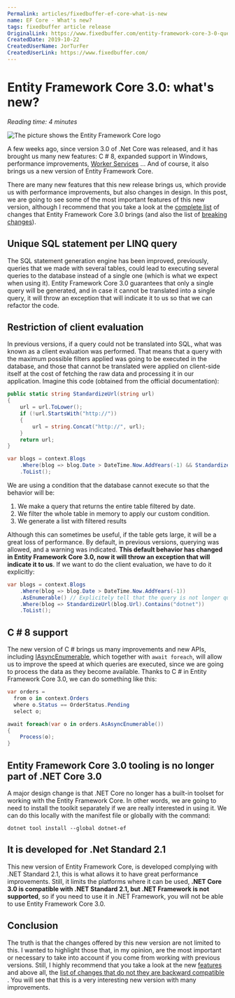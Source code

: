 ```yaml
---
Permalink: articles/fixedbuffer-ef-core-what-is-new
name: EF Core - What's new?
tags: fixedbuffer article release
OriginalLink: https://www.fixedbuffer.com/entity-framework-core-3-0-que-novedades-nos-trae/
CreatedDate: 2019-10-22
CreatedUserName: JorTurFer
CreatedUserLink: https://www.fixedbuffer.com/
---
```


# Entity Framework Core 3.0: what's new?

_Reading time: 4 minutes_

<img src="https://www.fixedbuffer.com/wp-content/uploads/2018/09/EFCore.png" alt="The picture shows the Entity Framework Core logo">

A few weeks ago, since version 3.0 of .Net Core was released, and it has brought us many new features: C # 8, expanded support in Windows, performance improvements, [Worker Services](https://www.fixedbuffer.com/worker-service-como-crear-un-servicio-net-core-3-multiplataforma/) ... And of course, it also brings us a new version of Entity Framework Core.

There are many new features that this new release brings us, which provide us with performance improvements, but also changes in design. In this post, we are going to see some of the most important features of this new version, although I recommend that you take a look at the [complete list](https://docs.microsoft.com/ef/core/what-is-new/ef-core-3.0/) of changes that Entity Framework Core 3.0 brings (and also the list of [breaking changes](https://docs.microsoft.com/ef/core/what-is-new/ef-core-3.0/breaking-changes)).

## Unique SQL statement per LINQ query

The SQL statement generation engine has been improved, previously, queries that we made with several tables, could lead to executing several queries to the database instead of a single one (which is what we expect when using it). Entity Framework Core 3.0 guarantees that only a single query will be generated, and in case it cannot be translated into a single query, it will throw an exception that will indicate it to us so that we can refactor the code.

## Restriction of client evaluation

In previous versions, if a query could not be translated into SQL, what was known as a client evaluation was performed. That means that a query with the maximum possible filters applied was going to be executed in the database, and those that cannot be translated were applied on client-side itself at the cost of fetching the raw data and processing it in our application. Imagine this code (obtained from the official documentation):

```csharp
public static string StandardizeUrl(string url)
{
    url = url.ToLower();
    if (!url.StartsWith("http://"))
    {
        url = string.Concat("http://", url);
    }
    return url;
}

var blogs = context.Blogs
    .Where(blog => blog.Date > DateTime.Now.AddYears(-1) && StandardizeUrl(blog.Url).Contains("dotnet"))
    .ToList();
```

We are using a condition that the database cannot execute so that the behavior will be:

1. We make a query that returns the entire table filtered by date.
2. We filter the whole table in memory to apply our custom condition.
3. We generate a list with filtered results

Although this can sometimes be useful, if the table gets large, it will be a great loss of performance. By default, in previous versions, querying was allowed, and a warning was indicated. **This default behavior has changed in Entity Framework Core 3.0, now it will throw an exception that will indicate it to us**. If we want to do the client evaluation, we have to do it explicitly:

```csharp
var blogs = context.Blogs
    .Where(blog => blog.Date > DateTime.Now.AddYears(-1))
    .AsEnumerable() // Explicitely tell that the query is not longer queryable
    .Where(blog => StandardizeUrl(blog.Url).Contains("dotnet"))
    .ToList();
```

## C # 8 support

The new version of C # brings us many improvements and new APIs, including [IAsyncEnumerable](https://docs.microsoft.com/en-gb/dotnet/api/system.collections.generic.iasyncenumerable-1?view=netcore-3.1), which together with `await foreach`, will allow us to improve the speed at which queries are executed, since we are going to process the data as they become available. Thanks to C # in Entity Framework Core 3.0, we can do something like this:

```csharp
var orders = 
  from o in context.Orders
  where o.Status == OrderStatus.Pending
  select o;

await foreach(var o in orders.AsAsyncEnumerable())
{
    Process(o);
}
```

## Entity Framework Core 3.0 tooling is no longer part of .NET Core 3.0

A major design change is that .NET Core no longer has a built-in toolset for working with the Entity Framework Core. In other words, we are going to need to install the toolkit separately if we are really interested in using it. We can do this locally with the manifest file or globally with the command:

```dotnet-console
dotnet tool install --global dotnet-ef
```

## It is developed for .Net Standard 2.1

This new version of Entity Framework Core, is developed complying with .NET Standard 2.1, this is what allows it to have great performance improvements. Still, it limits the platforms where it can be used, **.NET Core 3.0 is compatible with .NET Standard 2.1, but .NET Framework is not supported**, so if you need to use it in .NET Framework, you will not be able to use Entity Framework Core 3.0.

## Conclusion

The truth is that the changes offered by this new version are not limited to this. I wanted to highlight those that, in my opinion, are the most important or necessary to take into account if you come from working with previous versions. Still, I highly recommend that you take a look at the new [features](https://docs.microsoft.com/ef/core/what-is-new/ef-core-3.0/) and above all, the [list of changes that do not they are backward compatible](https://docs.microsoft.com/ef/core/what-is-new/ef-core-3.0/breaking-changes)  . You will see that this is a very interesting new version with many improvements.
